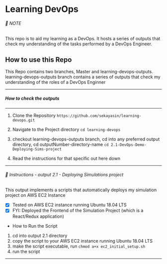 # Learning DevOps 

###### :page_facing_up: NOTE

This repo is to aid my learning as a DevOps. It hosts a series of outputs that check my understanding of the tasks performed by a DevOps Engineer.

## How to use this Repo

This Repo contains two branches, Master and learning-devops-outputs.\
learning-devops-outputs branch contains a series of outputs that check my understanding of the roles of a DevOps Enginner 

---

##### How to check the outputs

---

1. Clone the Repository
   `https://github.com/sekayasin/learning-devops.git`

2. Navigate to the Project directory
   `cd learning-devops`

3. checkout learning-devops-outputs branch, cd into any preferred output directory, cd outputNumber-directory-name
   `cd 2.1-DevOps-Demo-Deploying-Sims-project`

4. Read the instructions for that specific out here down
   

---

###### :microscope: Instructions - output 2.1 - Deploying Simulations project

This output implements a scripts that  automatically deploys my simulation project on AWS EC2 Instance

- [x] Tested on AWS EC2 instance running Ubuntu 18.04 LTS
- [x] FYI: Deployed the Frontend of the Simulation Project (which is a React/Redux application)

- How to Run the Script

1. cd into output 2.1 directory
2. copy the script to your AWS EC2 instance running Ubuntu 18.04 LTS
3. make the script executable, run `chmod a+x ec2_initial_setup.sh`
4. run the script 
---
